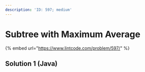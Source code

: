 ```yaml
---
description: 'ID: 597; medium'
---
```


# Subtree with Maximum Average

{% embed url="https://www.lintcode.com/problem/597/" %}

## Solution 1 \(Java\)

```java

```

